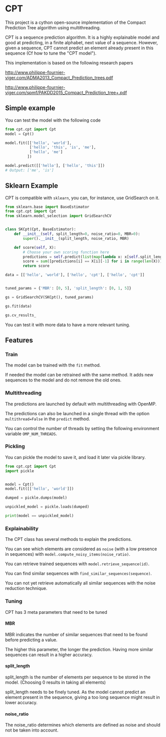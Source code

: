 # CPT

This project is a cython open-source implementation of the Compact Prediction Tree algorithm using multithreading.

CPT is a sequence prediction algorithm. It is a highly explainable model and good at predicting, in a finite alphabet, next value of a sequence. However, given a sequence, CPT cannot predict an element already present in this sequence (Cf how to tune the "CPT model").

This implementation is based on the following research papers

http://www.philippe-fournier-viger.com/ADMA2013_Compact_Prediction_trees.pdf

http://www.philippe-fournier-viger.com/spmf/PAKDD2015_Compact_Prediction_tree+.pdf

## Simple example

You can test the model with the following code

```python
from cpt.cpt import Cpt
model = Cpt()

model.fit([['hello', 'world'],
           ['hello', 'this', 'is', 'me'],
           ['hello', 'me']
          ])

model.predict([['hello'], ['hello', 'this']])
# Output: ['me', 'is']
```

## Sklearn Example

CPT is compatible with `sklearn`, you can, for instance, use GridSearch on it.
```python
from sklearn.base import BaseEstimator
from cpt.cpt import Cpt
from sklearn.model_selection import GridSearchCV


class SKCpt(Cpt, BaseEstimator):
    def __init__(self, split_length=0, noise_ratio=0, MBR=0):
        super().__init__(split_length, noise_ratio, MBR)

    def score(self, X):
        # Choose your own scoring function here
        predictions = self.predict(list(map(lambda x: x[self.split_length:-1], X)))
        score = sum([predictions[i] == X[i][-1] for i in range(len(X))]) / len(X) * 100
        return score

data = [['hello', 'world'], ['hello', 'cpt'], ['hello', 'cpt']]


tuned_params = {'MBR': [0, 5], 'split_length': [0, 1, 5]}

gs = GridSearchCV(SKCpt(), tuned_params)

gs.fit(data)

gs.cv_results_
```
You can test it with more data to have a more relevant tuning.

## Features
### Train

The model can be trained with the `fit` method.

If needed the model can be retrained with the same method. It adds new sequences to the model and do not remove the old ones.

### Multithreading

The predictions are launched by default with multithreading with OpenMP.

The predictions can also be launched in a single thread with the option `multithread=False` in the `predict` method.

You can control the number of threads by setting the following environment variable `OMP_NUM_THREADS`.

### Pickling

You can pickle the model to save it, and load it later via pickle library.
```python
from cpt.cpt import Cpt
import pickle


model = Cpt()
model.fit([['hello', 'world']])

dumped = pickle.dumps(model)

unpickled_model = pickle.loads(dumped)

print(model == unpickled_model)
```

### Explainability

The CPT class has several methods to explain the predictions.

You can see which elements are considered as `noise` (with a low presence in sequences) with `model.compute_noisy_items(noise_ratio)`.

You can retrieve trained sequences with `model.retrieve_sequence(id)`.

You can find similar sequences with `find_similar_sequences(sequence)`.

You can not yet retrieve automatically all similar sequences with the noise reduction technique.

### Tuning

CPT has 3 meta parameters that need to be tuned

#### MBR

MBR indicates the number of similar sequences that need to be found before predicting a value.

The higher this parameter, the longer the prediction. Having more similar sequences can result in a higher accuracy.

#### split_length

split_length is the number of elements per sequence to be stored in the model. (Choosing 0 results in taking all elements)

split_length needs to be finely tuned. As the model cannot predict an element present in the sequence, giving a too long sequence might result in lower accuracy.

#### noise_ratio

The noise_ratio determines which elements are defined as noise and should not be taken into account.
